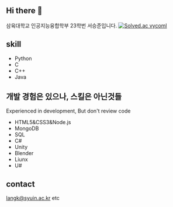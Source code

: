 ## Hi there 👋
삼육대학교 인공지능융합학부 23학번 서승준입니다.
[![Solved.ac
vycoml](http://mazassumnida.wtf/api/mini/generate_badge?boj=vycoml)](https://solved.ac/vycoml)

## skill
- Python
- C
- C++
- Java

## 개발 경험은 있으나, 스킬은 아닌것들
Experienced in development, But don't review code
- HTML5&CSS3&Node.js
- MongoDB
- SQL
- C#
- Unity
- Blender
- Liunx
- U#

## contact
langk@syuin.ac.kr
etc
